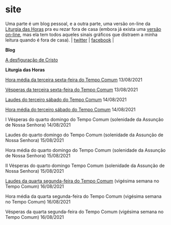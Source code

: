 # site
Uma parte é um blog pessoal, e a outra parte, uma versão on-line da <a href="https://pt.wikipedia.org/wiki/Liturgia_das_Horas">Liturgia das Horas</a> pra eu rezar fora de casa (embora já exista uma <a href="https://liturgiadashoras.online/">versão on-line</a>, mas ela tem todos aqueles sinais 
gráficos que distraem a minha leitura quando é fora de casa). | <a href="https://twitter.com/mrclmlt">twitter</a> | <a href="https://www.facebook.com/mrclmlt">facebook</a> |

<strong>Blog</strong>

<a href="adesfiguracaodecristo.html">A desfiguração de Cristo</a>


<strong>Liturgia das Horas</strong>

<a href="60hrm3sex.html">Hora média da terceira sexta-feira do Tempo Comum</a> 13/08/2021

<a href="61ves3sex.html">Vésperas da terceira sexta-feira do Tempo Comum</a> 13/08/2021


<a href="62lau3sab.html">Laudes do terceiro sábado do Tempo Comum</a> 14/08/2021

<a href="63hrm3sab.html">Hora média do terceiro sábado do Tempo Comum</a> 14/08/2021

I Vésperas do quarto domingo do Tempo Comum (solenidade da Assunção de Nossa Senhora) 14/08/2021


Laudes do quarto domingo do Tempo Comum (solenidade da Assunção de Nossa Senhora) 15/08/2021

Hora média do quarto domingo do Tempo Comum (solenidade da Assunção de Nossa Senhora) 15/08/2021

II Vésperas do quarto domingo Tempo Comum (solenidade da Assunção de Nossa Senhora) 15/08/2021


<a href="68lau4seg.html">Laudes da quarta segunda-feira do Tempo Comum</a> (vigésima semana no Tempo Comum) 16/08/2021

Hora média da quarta segunda-feira do Tempo Comum (vigésima semana no Tempo Comum) 16/08/2021

Vésperas da quarta segunda-feira do Tempo Comum (vigésima semana no Tempo Comum) 16/08/2021

